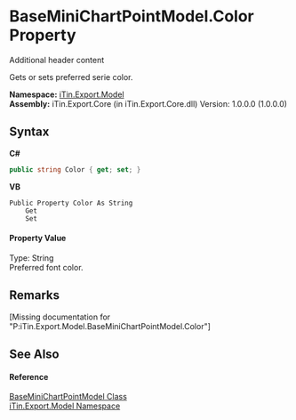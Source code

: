 # BaseMiniChartPointModel.Color Property 
Additional header content 

Gets or sets preferred serie color.

**Namespace:**&nbsp;<a href="N_iTin_Export_Model">iTin.Export.Model</a><br />**Assembly:**&nbsp;iTin.Export.Core (in iTin.Export.Core.dll) Version: 1.0.0.0 (1.0.0.0)

## Syntax

**C#**<br />
``` C#
public string Color { get; set; }
```

**VB**<br />
``` VB
Public Property Color As String
	Get
	Set
```


#### Property Value
Type: String<br />Preferred font color.

## Remarks
\[Missing <remarks> documentation for "P:iTin.Export.Model.BaseMiniChartPointModel.Color"\]

## See Also


#### Reference
<a href="T_iTin_Export_Model_BaseMiniChartPointModel">BaseMiniChartPointModel Class</a><br /><a href="N_iTin_Export_Model">iTin.Export.Model Namespace</a><br />